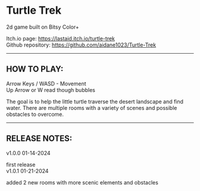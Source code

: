 # Turtle Trek
2d game built on Bitsy Color+<br />

Itch.io page: https://lastaid.itch.io/turtle-trek<br />
Github repository: https://github.com/aidane1023/Turtle-Trek<br />

-------------------------------------------

## HOW TO PLAY:<br />
Arrow Keys / WASD - Movement<br />
Up Arrow or W read though bubbles<br />

The goal is to help the little turtle traverse the desert landscape and find water. 
There are multiple rooms with a variety of scenes and possible obstacles to overcome.<br />

-------------------------------------------

## RELEASE NOTES: <br />
v1.0.0 01-14-2024<br />

first release<br />
v1.0.1 01-21-2024<br />

added 2 new rooms with more scenic elements and obstacles<br />

